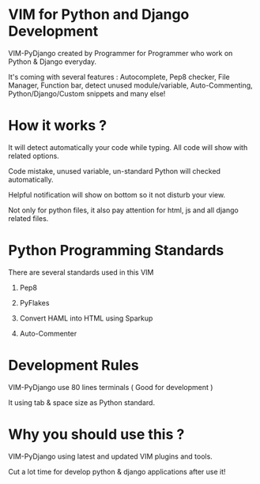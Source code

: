 # VIM for Python and Django Development

VIM-PyDjango created by Programmer for Programmer who work on Python & Django everyday.

It's coming with several features : Autocomplete, Pep8 checker, File Manager, Function bar, detect unused module/variable, Auto-Commenting, Python/Django/Custom snippets and many else!


# How it works ?

It will detect automatically your code while typing. All code will show with related options.

Code mistake, unused variable, un-standard Python will checked automatically. 

Helpful notification will show on bottom so it not disturb your view.

Not only for python files, it also pay attention for  html, js and all django related files.


# Python Programming Standards

There are several standards used in this VIM 

1. Pep8

2. PyFlakes

3. Convert HAML into HTML using Sparkup

4. Auto-Commenter


# Development Rules

VIM-PyDjango use 80 lines terminals ( Good for development )

It using tab & space size as Python standard.

# Why you should use this ?

VIM-PyDjango using latest and updated VIM plugins and tools. 

Cut a lot time for develop python & django applications after use it!

